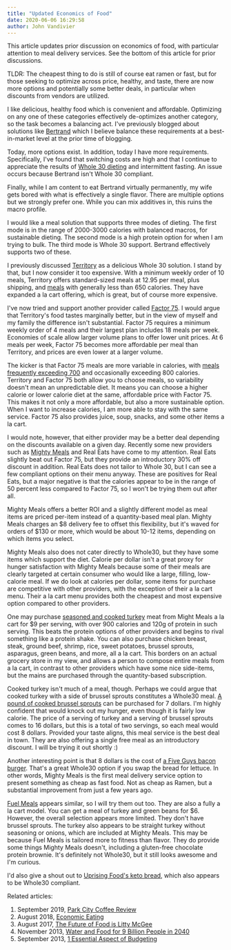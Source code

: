 ```yaml
---
title: "Updated Economics of Food"
date: 2020-06-06 16:29:58
author: John Vandivier
---
```




<!-- wp:paragraph -->
<p>This article updates prior discussion on economics of food, with particular attention to meal delivery services. See the bottom of this article for prior discussions.</p>
<!-- /wp:paragraph -->

<!-- wp:paragraph -->
<p>TLDR: The cheapest thing to do is still of course eat ramen or fast, but for those seeking to optimize across price, healthy, and taste, there are now more options and potentially some better deals, in particular when discounts from vendors are utilized.</p>
<!-- /wp:paragraph -->

<!-- wp:paragraph -->
<p>I like delicious, healthy food which is convenient and affordable. Optimizing on any one of these categories effectively de-optimizes another category, so the task becomes a balancing act. I've previously blogged about solutions like <a href=\"https://bertrand.bio/\">Bertrand</a> which I believe balance these requirements at a best-in-market level at the prior time of blogging.</p>
<!-- /wp:paragraph -->

<!-- wp:paragraph -->
<p>Today, more options exist. In addition, today I have more requirements. Specifically, I've found that switching costs are high and that I continue to appreciate the results of <a href=\"https://whole30.com/whole30-program-rules/\">Whole 30 dieting</a> and intermittent fasting. An issue occurs because Bertrand isn't Whole 30 compliant.</p>
<!-- /wp:paragraph -->

<!-- wp:paragraph -->
<p>Finally, while I am content to eat Bertrand virtually permanently, my wife gets bored with what is effectively a single flavor. There are multiple options but we strongly prefer one. While you can mix additives in, this ruins the macro profile.</p>
<!-- /wp:paragraph -->

<!-- wp:paragraph -->
<p>I would like a meal solution that supports three modes of dieting. The first mode is in the range of 2000-3000 calories with balanced macros, for sustainable dieting. The second mode is a high protein option for when I am trying to bulk. The third mode is Whole 30 support. Bertrand effectively supports two of these.</p>
<!-- /wp:paragraph -->

<!-- wp:paragraph -->
<p>I previously discussed <a href=\"https://www.territoryfoods.com/\">Territory</a> as a delicious Whole 30 solution. I stand by that, but I now consider it too expensive. With a minimum weekly order of 10 meals, Territory offers standard-sized meals at 12.95 per meal, plus shipping, and <a href=\"https://www.territoryfoods.com/menus/2020-06-15\">meals</a> with generally less than 650 calories. They have expanded a la cart offering, which is great, but of course more expensive.</p>
<!-- /wp:paragraph -->

<!-- wp:paragraph -->
<p>I've now tried and support another provider called <a href=\"http://factor75.com/r/plans\">Factor 75</a>. I would argue that Territory's food tastes marginally better, but in the view of myself and my family the difference isn't substantial. Factor 75 requires a minimum weekly order of 4 meals and their largest plan includes 18 meals per week. Economies of scale allow larger volume plans to offer lower unit prices. At 6 meals per week, Factor 75 becomes more affordable per meal than Territory, and prices are even lower at a larger volume.</p>
<!-- /wp:paragraph -->

<!-- wp:paragraph -->
<p>The kicker is that Factor 75 meals are more variable in calories, with <a href=\"https://www.factor75.com/r/plans-healthy-meals-delivered\">meals frequently exceeding 700</a> and occasionally exceeding 800 calories. Territory and Factor 75 both allow you to choose meals, so variability doesn't mean an unpredictable diet. It means you can choose a higher calorie or lower calorie diet at the same, affordable price with Factor 75. This makes it not only a more affordable, but also a more sustainable option. When I want to increase calories, I am more able to stay with the same service. Factor 75 also provides juice, soup, snacks, and some other items a la cart.</p>
<!-- /wp:paragraph -->

<!-- wp:paragraph -->
<p>I would note, however, that either provider may be a better deal depending on the discounts available on a given day. Recently some new providers such as <a href=\"https://eatmightymeals.com/\">Mighty Meals</a> and Real Eats have come to my attention. Real Eats slightly beat out Factor 75, but they provide an introductory 30% off discount in addition. Real Eats does not tailor to Whole 30, but I can see a few compliant options on their menu anyway. These are positives for Real Eats, but a major negative is that the calories appear to be in the range of 50 percent less compared to Factor 75, so I won't be trying them out after all.</p>
<!-- /wp:paragraph -->

<!-- wp:paragraph -->
<p>Mighty Meals offers a better ROI and a slightly different model as meal items are priced per-item instead of a quantity-based meal plan. Mighty Meals charges an $8 delivery fee to offset this flexibility, but it's waved for orders of $130 or more, which would be about 10-12 items, depending on which items you select.</p>
<!-- /wp:paragraph -->

<!-- wp:paragraph -->
<p>Mighty Meals also does not cater directly to Whole30, but they have some items which support the diet. Calorie per dollar isn't a great proxy for hunger satisfaction with Mighty Meals because some of their meals are clearly targeted at certain consumer who would like a large, filling, low-calorie meal. If we do look at calories per dollar, some items for purchase are competitive with other providers, with the exception of their a la cart menu. Their a la cart menu provides both the cheapest and most expensive option compared to other providers.</p>
<!-- /wp:paragraph -->

<!-- wp:paragraph -->
<p>One may purchase <a href=\"https://eatmightymeals.com/product/ground-turkey-93-7/\">seasoned and cooked turkey</a> meat from Might Meals a la cart for $9 per serving, with over 900 calories and 120g of protein in such serving. This beats the protein options of other providers and begins to rival something like a protein shake. You can also purchase chicken breast, steak, ground beef, shrimp, rice, sweet potatoes, brussel sprouts, asparagus, green beans, and more, all a la cart. This borders on an actual grocery store in my view, and allows a person to compose entire meals from a la cart, in contrast to other providers which have some nice side-items, but the mains are purchased through the quantity-based subscription.</p>
<!-- /wp:paragraph -->

<!-- wp:paragraph -->
<p>Cooked turkey isn't much of a meal, though. Perhaps we could argue that cooked turkey with a side of brussel sprouts constitutes a Whole30 meal. <a href=\"https://eatmightymeals.com/product/brussels-sprouts/\">A pound of cooked brussel sprouts</a> can be purchased for 7 dollars. I'm highly confident that would knock out my hunger, even though it is fairly low calorie. The price of a serving of turkey and a serving of brussel sprouts comes to 16 dollars, but this is a total of two servings, so each meal would cost 8 dollars. Provided your taste aligns, this meal service is the best deal in town. They are also offering a single free meal as an introductory discount. I will be trying it out shortly :)</p>
<!-- /wp:paragraph -->

<!-- wp:paragraph -->
<p>Another interesting point is that 8 dollars is the cost of <a href=\"https://www.fastfoodmenuprices.com/five-guys-prices/\">a Five Guys bacon burger</a>. That's a great Whole30 option if you swap the bread for lettuce. In other words, Mighty Meals is the first meal delivery service option to present something as cheap as fast food. Not as cheap as Ramen, but a substantial improvement from just a few years ago.</p>
<!-- /wp:paragraph -->

<!-- wp:paragraph -->
<p><a href=\"https://www.fuelmeals.com/\">Fuel Meals</a> appears similar, so I will try them out too. They are also a fully a la cart model. You can get a meal of turkey and green beans for $6. However, the overall selection appears more limited. They don't have brussel sprouts. The turkey also appears to be straight turkey without seasoning or onions, which are included at Mighty Meals. This may be because Fuel Meals is tailored more to fitness than flavor. They do provide some things Mighty Meals doesn't, including a gluten-free chocolate protein brownie. It's definitely not Whole30, but it still looks awesome and I'm curious.</p>
<!-- /wp:paragraph -->

<!-- wp:paragraph -->
<p>I'd also give a shout out to <a href=\"https://www.uprisingfood.com/pages/uprising-ingredients\">Uprising Food's keto bread</a>, which also appears to be Whole30 compliant.</p>
<!-- /wp:paragraph -->

<!-- wp:paragraph -->
<p>Related articles:</p>
<!-- /wp:paragraph -->

<!-- wp:list {\"ordered\":true} -->
<ol><li>September 2019, <a href=\"https://www.afterecon.com/other/park-city-coffee-review/\">Park City Coffee Review</a></li><li>August 2018, <a href=\"https://www.afterecon.com/economics-and-finance/economic-eating/\">Economic Eating</a></li><li>August 2017, <a href=\"http://The Future of Food is Litty McGee\">The Future of Food is Litty McGee</a></li><li>November 2013, <a href=\"https://www.afterecon.com/economics-and-finance/water-food-9-billion-people-2040/\">Water and Food for 9 Billion People in 2040</a></li><li>September 2013, <a href=\"https://www.afterecon.com/economics-and-finance/1-essential-aspect-of-budgeting/\">1 Essential Aspect of Budgeting</a></li></ol>
<!-- /wp:list -->

<!-- wp:paragraph -->
<p></p>
<!-- /wp:paragraph -->